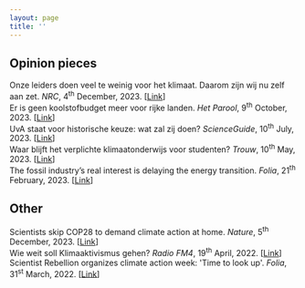 ```yaml
---
layout: page
title: ''
---
```


## Opinion pieces
Onze leiders doen veel te weinig voor het klimaat. Daarom zijn wij nu zelf aan zet. *NRC*, 4<sup>th</sup> December, 2023. [[Link](https://www.nrc.nl/nieuws/2023/12/04/onze-leiders-doen-veel-te-weinig-voor-het-klimaat-daarom-zijn-wij-nu-zelf-aan-zet-a4183205)] <br>
Er is geen koolstofbudget meer voor rijke landen. *Het Parool*, 9<sup>th</sup> October, 2023. [[Link](https://www.parool.nl/columns-opinie/opinie-er-is-geen-koolstofbudget-meer-voor-rijke-landen-stop-met-koolstofgraaien~b40169a8/)] <br>
UvA staat voor historische keuze: wat zal zij doen? *ScienceGuide*, 10<sup>th</sup> July, 2023. [[Link](https://www.scienceguide.nl/2023/07/uva-staat-voor-historische-keuze-wat-zal-zij-doen/)] <br>
Waar blijft het verplichte klimaatonderwijs voor studenten? *Trouw*, 10<sup>th</sup> May, 2023. [[Link](https://www.trouw.nl/opinie/waar-blijft-het-verplichte-klimaatonderwijs-voor-studenten~bd171db8/)] <br>
The fossil industry’s real interest is delaying the energy transition. *Folia*, 21<sup>th</sup> February, 2023. [[Link](https://www.folia.nl/international/155733/the-fossil-industrys-real-interest-is-delaying-the-energy-transition)]

## Other
Scientists skip COP28 to demand climate action at home. *Nature*, 5<sup>th</sup> December, 2023. [[Link](https://www.nature.com/articles/d41586-023-03829-2)] <br>
Wie weit soll Klimaaktivismus gehen? *Radio FM4*, 19<sup>th</sup> April, 2022. [[Link](https://fm4.orf.at/stories/3023630/)] <br>
Scientist Rebellion organizes climate action week: 'Time to look up'. *Folia*, 31<sup>st</sup> March, 2022. [[Link](https://www.folia.nl/international/151115/scientist-rebellion-organizes-climate-action-week-time-to-look-up)] <br>
